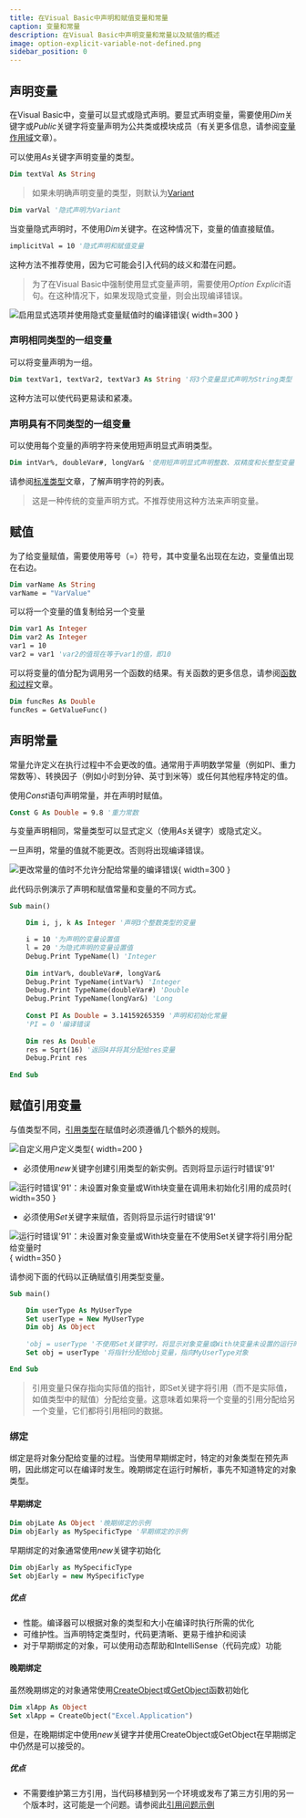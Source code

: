 ```yaml
---
title: 在Visual Basic中声明和赋值变量和常量
caption: 变量和常量
description: 在Visual Basic中声明变量和常量以及赋值的概述
image: option-explicit-variable-not-defined.png
sidebar_position: 0
---
```

## 声明变量

在Visual Basic中，变量可以显式或隐式声明。要显式声明变量，需要使用*Dim*关键字或*Public*关键字将变量声明为公共类或模块成员（有关更多信息，请参阅[变量作用域](/docs/codestack/visual-basic/variables/scope)文章）。

可以使用*As*关键字声明变量的类型。

~~~ vb
Dim textVal As String
~~~

> 如果未明确声明变量的类型，则默认为[Variant](/docs/codestack/visual-basic/variables/standard-types#variant)

~~~ vb
Dim varVal '隐式声明为Variant
~~~

当变量隐式声明时，不使用*Dim*关键字。在这种情况下，变量的值直接赋值。

~~~ vb
implicitVal = 10 '隐式声明和赋值变量
~~~

这种方法不推荐使用，因为它可能会引入代码的歧义和潜在问题。

> 为了在Visual Basic中强制使用显式变量声明，需要使用*Option Explicit*语句。在这种情况下，如果发现隐式变量，则会出现编译错误。

![启用显式选项并使用隐式变量赋值时的编译错误](option-explicit-variable-not-defined.png){ width=300 }

### 声明相同类型的一组变量

可以将变量声明为一组。

~~~ vb
Dim textVar1, textVar2, textVar3 As String '将3个变量显式声明为String类型
~~~

这种方法可以使代码更易读和紧凑。

### 声明具有不同类型的一组变量

可以使用每个变量的声明字符来使用短声明显式声明类型。

~~~ vb
Dim intVar%, doubleVar#, longVar& '使用短声明显式声明整数、双精度和长整型变量
~~~

请参阅[标准类型](/docs/codestack/visual-basic/variables/standard-types)文章，了解声明字符的列表。

> 这是一种传统的变量声明方式。不推荐使用这种方法来声明变量。

## 赋值

为了给变量赋值，需要使用等号（=）符号，其中变量名出现在左边，变量值出现在右边。

~~~ vb
Dim varName As String
varName = "VarValue"
~~~

可以将一个变量的值复制给另一个变量

~~~ vb
Dim var1 As Integer
Dim var2 As Integer
var1 = 10
var2 = var1 'var2的值现在等于var1的值，即10
~~~

可以将变量的值分配为调用另一个函数的结果。有关函数的更多信息，请参阅[函数和过程](/docs/codestack/visual-basic/functions)文章。

~~~ vb
Dim funcRes As Double
funcRes = GetValueFunc()
~~~

## 声明常量

常量允许定义在执行过程中不会更改的值。通常用于声明数学常量（例如PI、重力常数等）、转换因子（例如小时到分钟、英寸到米等）或任何其他程序特定的值。

使用*Const*语句声明常量，并在声明时赋值。

~~~ vb
Const G As Double = 9.8 '重力常数
~~~

与变量声明相同，常量类型可以显式定义（使用*As*关键字）或隐式定义。

一旦声明，常量的值就不能更改。否则将出现编译错误。

![更改常量的值时不允许分配给常量的编译错误](error-changing-constant.png){ width=300 }

此代码示例演示了声明和赋值常量和变量的不同方式。

~~~ vb
Sub main()

    Dim i, j, k As Integer '声明3个整数类型的变量

    i = 10 '为声明的变量设置值
    l = 20 '为隐式声明的变量设置值
    Debug.Print TypeName(l) 'Integer
    
    Dim intVar%, doubleVar#, longVar&
    Debug.Print TypeName(intVar%) 'Integer
    Debug.Print TypeName(doubleVar#) 'Double
    Debug.Print TypeName(longVar&) 'Long
    
    Const PI As Double = 3.14159265359 '声明和初始化常量
    'PI = 0 '编译错误
    
    Dim res As Double
    res = Sqrt(16) '返回4并将其分配给res变量
    Debug.Print res
    
End Sub
~~~



## 赋值引用变量

与值类型不同，[引用类型](/docs/codestack/visual-basic/variables/user-defined-types#class)在赋值时必须遵循几个额外的规则。

![自定义用户定义类型](user-type-declaration.png){ width=200 }

* 必须使用*new*关键字创建引用类型的新实例。否则将显示运行时错误'91'

![运行时错误'91'：未设置对象变量或With块变量在调用未初始化引用的成员时](error-91-when-calling-member-non-initialized-class.png){ width=350 }

* 必须使用*Set*关键字来赋值，否则将显示运行时错误'91'

![运行时错误'91'：未设置对象变量或With块变量在不使用Set关键字将引用分配给变量时](error-when-not-using-set-keyword.png){ width=350 }

请参阅下面的代码以正确赋值引用类型变量。

~~~ vb
Sub main()

    Dim userType As MyUserType
    Set userType = New MyUserType
    Dim obj As Object
    
    'obj = userType '不使用Set关键字时，将显示对象变量或With块变量未设置的运行时错误
    Set obj = userType '将指针分配给obj变量，指向MyUserType对象

End Sub
~~~



> 引用变量只保存指向实际值的指针，即Set关键字将引用（而不是实际值，如值类型中的赋值）分配给变量。这意味着如果将一个变量的引用分配给另一个变量，它们都将引用相同的数据。

### 绑定

绑定是将对象分配给变量的过程。当使用早期绑定时，特定的对象类型在预先声明，因此绑定可以在编译时发生。晚期绑定在运行时解析，事先不知道特定的对象类型。

#### 早期绑定

~~~ vb
Dim objLate As Object '晚期绑定的示例
Dim objEarly as MySpecificType '早期绑定的示例
~~~

早期绑定的对象通常使用*new*关键字初始化

~~~ vb
Dim objEarly as MySpecificType
Set objEarly = new MySpecificType
~~~

##### 优点

* 性能。编译器可以根据对象的类型和大小在编译时执行所需的优化
* 可维护性。当声明特定类型时，代码更清晰、更易于维护和阅读
* 对于早期绑定的对象，可以使用动态帮助和IntelliSense（代码完成）功能

#### 晚期绑定

虽然晚期绑定的对象通常使用[CreateObject](https://msdn.microsoft.com/en-us/vba/language-reference-vba/articles/createobject-function)或[GetObject](https://msdn.microsoft.com/en-us/vba/language-reference-vba/articles/getobject-function)函数初始化

~~~ vb
Dim xlApp As Object
Set xlApp = CreateObject("Excel.Application")
~~~

但是，在晚期绑定中使用*new*关键字并使用CreateObject或GetObject在早期绑定中仍然是可以接受的。

##### 优点

* 不需要维护第三方引用，当代码移植到另一个环境或发布了第三方引用的另一个版本时，这可能是一个问题。请参阅此[引用问题示例](/docs/codestack/solidworks-api/troubleshooting/macros/missing-solidworks-type-library-references)